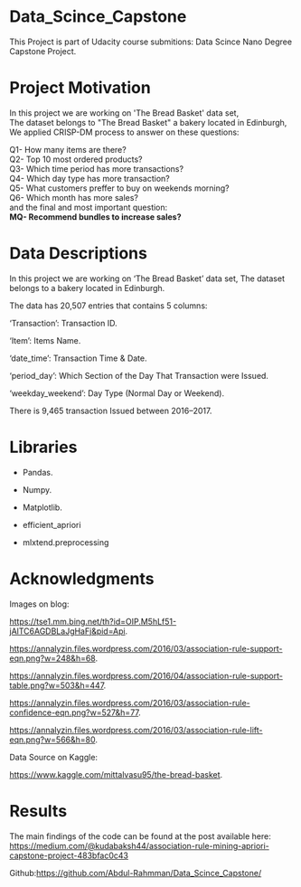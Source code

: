 # Data_Scince_Capstone
This Project is part of Udacity course submitions: Data Scince Nano Degree Capstone Project.

# Project Motivation
In this project we are working on 'The Bread Basket' data set,<br/>
The dataset belongs to "The Bread Basket" a bakery located in Edinburgh,<br/>
We applied CRISP-DM process to answer on these questions:

Q1- How many items are there?<br/>
Q2- Top 10 most ordered products?<br/>
Q3- Which time period has more transactions?<br/>
Q4- Which day type has more transaction?<br/>
Q5- What customers preffer to buy on weekends morning?<br/>
Q6- Which month has more sales?<br/>
and the final and most important question:<br/>
<strong>MQ- Recommend bundles to increase sales?</strong>



# Data Descriptions

In this project we are working on ‘The Bread Basket’ data set,
The dataset belongs to a bakery located in Edinburgh.

The data has 20,507 entries that contains 5 columns:

‘Transaction’: Transaction ID.

‘Item’: Items Name.

‘date_time’: Transaction Time & Date.

‘period_day’: Which Section of the Day That Transaction were Issued.

‘weekday_weekend’: Day Type (Normal Day or Weekend).

There is 9,465 transaction Issued between 2016–2017.


# Libraries
* Pandas.

* Numpy.

* Matplotlib.

* efficient_apriori

* mlxtend.preprocessing



# Acknowledgments
Images on blog:

https://tse1.mm.bing.net/th?id=OIP.M5hLf51-jAlTC6AGDBLaJgHaFj&pid=Api.

https://annalyzin.files.wordpress.com/2016/03/association-rule-support-eqn.png?w=248&h=68.

https://annalyzin.files.wordpress.com/2016/04/association-rule-support-table.png?w=503&h=447.

https://annalyzin.files.wordpress.com/2016/03/association-rule-confidence-eqn.png?w=527&h=77.

https://annalyzin.files.wordpress.com/2016/03/association-rule-lift-eqn.png?w=566&h=80.


Data Source on Kaggle:

https://www.kaggle.com/mittalvasu95/the-bread-basket.

# Results

The main findings of the code can be found at the post available here:
https://medium.com/@kudabaksh44/association-rule-mining-apriori-capstone-project-483bfac0c43

Github:https://github.com/Abdul-Rahmman/Data_Scince_Capstone/
